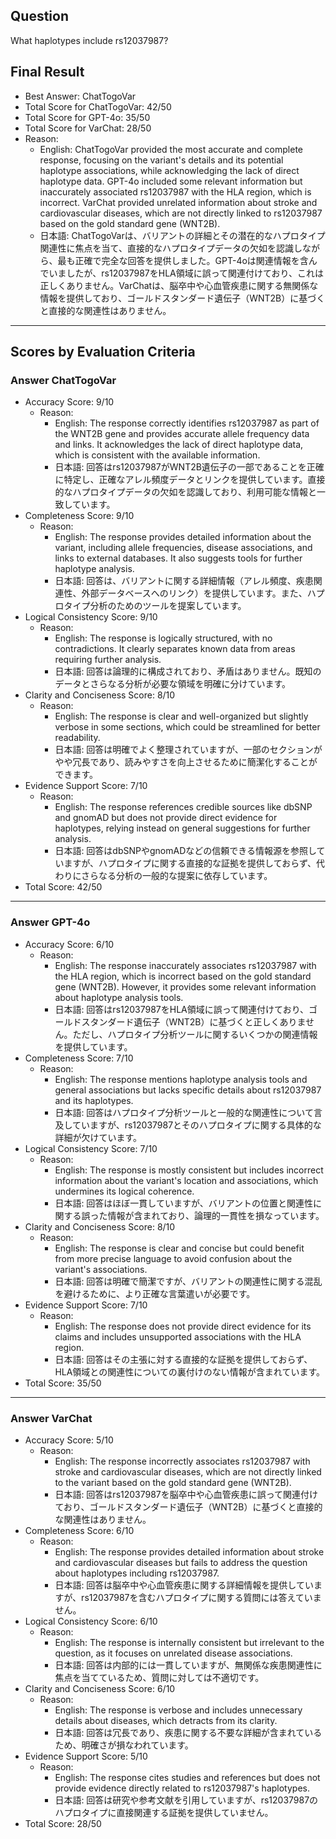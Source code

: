 ## Question

What haplotypes include rs12037987?

## Final Result

- Best Answer: ChatTogoVar
- Total Score for ChatTogoVar: 42/50
- Total Score for GPT-4o: 35/50
- Total Score for VarChat: 28/50
- Reason:
  - English: ChatTogoVar provided the most accurate and complete response, focusing on the variant's details and its potential haplotype associations, while acknowledging the lack of direct haplotype data. GPT-4o included some relevant information but inaccurately associated rs12037987 with the HLA region, which is incorrect. VarChat provided unrelated information about stroke and cardiovascular diseases, which are not directly linked to rs12037987 based on the gold standard gene (WNT2B).
  - 日本語: ChatTogoVarは、バリアントの詳細とその潜在的なハプロタイプ関連性に焦点を当て、直接的なハプロタイプデータの欠如を認識しながら、最も正確で完全な回答を提供しました。GPT-4oは関連情報を含んでいましたが、rs12037987をHLA領域に誤って関連付けており、これは正しくありません。VarChatは、脳卒中や心血管疾患に関する無関係な情報を提供しており、ゴールドスタンダード遺伝子（WNT2B）に基づくと直接的な関連性はありません。

---

## Scores by Evaluation Criteria

### Answer ChatTogoVar
- Accuracy Score: 9/10
  - Reason: 
    - English: The response correctly identifies rs12037987 as part of the WNT2B gene and provides accurate allele frequency data and links. It acknowledges the lack of direct haplotype data, which is consistent with the available information.
    - 日本語: 回答はrs12037987がWNT2B遺伝子の一部であることを正確に特定し、正確なアレル頻度データとリンクを提供しています。直接的なハプロタイプデータの欠如を認識しており、利用可能な情報と一致しています。
- Completeness Score: 9/10
  - Reason: 
    - English: The response provides detailed information about the variant, including allele frequencies, disease associations, and links to external databases. It also suggests tools for further haplotype analysis.
    - 日本語: 回答は、バリアントに関する詳細情報（アレル頻度、疾患関連性、外部データベースへのリンク）を提供しています。また、ハプロタイプ分析のためのツールを提案しています。
- Logical Consistency Score: 9/10
  - Reason: 
    - English: The response is logically structured, with no contradictions. It clearly separates known data from areas requiring further analysis.
    - 日本語: 回答は論理的に構成されており、矛盾はありません。既知のデータとさらなる分析が必要な領域を明確に分けています。
- Clarity and Conciseness Score: 8/10
  - Reason: 
    - English: The response is clear and well-organized but slightly verbose in some sections, which could be streamlined for better readability.
    - 日本語: 回答は明確でよく整理されていますが、一部のセクションがやや冗長であり、読みやすさを向上させるために簡潔化することができます。
- Evidence Support Score: 7/10
  - Reason: 
    - English: The response references credible sources like dbSNP and gnomAD but does not provide direct evidence for haplotypes, relying instead on general suggestions for further analysis.
    - 日本語: 回答はdbSNPやgnomADなどの信頼できる情報源を参照していますが、ハプロタイプに関する直接的な証拠を提供しておらず、代わりにさらなる分析の一般的な提案に依存しています。
- Total Score: 42/50

---

### Answer GPT-4o
- Accuracy Score: 6/10
  - Reason: 
    - English: The response inaccurately associates rs12037987 with the HLA region, which is incorrect based on the gold standard gene (WNT2B). However, it provides some relevant information about haplotype analysis tools.
    - 日本語: 回答はrs12037987をHLA領域に誤って関連付けており、ゴールドスタンダード遺伝子（WNT2B）に基づくと正しくありません。ただし、ハプロタイプ分析ツールに関するいくつかの関連情報を提供しています。
- Completeness Score: 7/10
  - Reason: 
    - English: The response mentions haplotype analysis tools and general associations but lacks specific details about rs12037987 and its haplotypes.
    - 日本語: 回答はハプロタイプ分析ツールと一般的な関連性について言及していますが、rs12037987とそのハプロタイプに関する具体的な詳細が欠けています。
- Logical Consistency Score: 7/10
  - Reason: 
    - English: The response is mostly consistent but includes incorrect information about the variant's location and associations, which undermines its logical coherence.
    - 日本語: 回答はほぼ一貫していますが、バリアントの位置と関連性に関する誤った情報が含まれており、論理的一貫性を損なっています。
- Clarity and Conciseness Score: 8/10
  - Reason: 
    - English: The response is clear and concise but could benefit from more precise language to avoid confusion about the variant's associations.
    - 日本語: 回答は明確で簡潔ですが、バリアントの関連性に関する混乱を避けるために、より正確な言葉遣いが必要です。
- Evidence Support Score: 7/10
  - Reason: 
    - English: The response does not provide direct evidence for its claims and includes unsupported associations with the HLA region.
    - 日本語: 回答はその主張に対する直接的な証拠を提供しておらず、HLA領域との関連性についての裏付けのない情報が含まれています。
- Total Score: 35/50

---

### Answer VarChat
- Accuracy Score: 5/10
  - Reason: 
    - English: The response incorrectly associates rs12037987 with stroke and cardiovascular diseases, which are not directly linked to the variant based on the gold standard gene (WNT2B).
    - 日本語: 回答はrs12037987を脳卒中や心血管疾患に誤って関連付けており、ゴールドスタンダード遺伝子（WNT2B）に基づくと直接的な関連性はありません。
- Completeness Score: 6/10
  - Reason: 
    - English: The response provides detailed information about stroke and cardiovascular diseases but fails to address the question about haplotypes including rs12037987.
    - 日本語: 回答は脳卒中や心血管疾患に関する詳細情報を提供していますが、rs12037987を含むハプロタイプに関する質問には答えていません。
- Logical Consistency Score: 6/10
  - Reason: 
    - English: The response is internally consistent but irrelevant to the question, as it focuses on unrelated disease associations.
    - 日本語: 回答は内部的には一貫していますが、無関係な疾患関連性に焦点を当てているため、質問に対しては不適切です。
- Clarity and Conciseness Score: 6/10
  - Reason: 
    - English: The response is verbose and includes unnecessary details about diseases, which detracts from its clarity.
    - 日本語: 回答は冗長であり、疾患に関する不要な詳細が含まれているため、明確さが損なわれています。
- Evidence Support Score: 5/10
  - Reason: 
    - English: The response cites studies and references but does not provide evidence directly related to rs12037987's haplotypes.
    - 日本語: 回答は研究や参考文献を引用していますが、rs12037987のハプロタイプに直接関連する証拠を提供していません。
- Total Score: 28/50